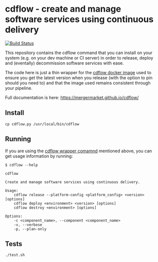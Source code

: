 # cdflow - create and manage software services using continuous delivery
[![Build Status](https://travis-ci.org/mergermarket/cdflow.svg?branch=master)](https://travis-ci.org/mergermarket/cdflow)

This repository contains the cdflow command that you can install on your system (e.g. on your dev machine or CI server) in order to release, deploy and (eventally) decommission software services with ease.

The code here is just a thin wrapper for the [cdflow docker image](https://github.com/mergermarket/cdflow-commands/) used to ensure you get the latest version when you release (with the option to pin should you need to) and that the image used remains consistent through your pipeline. 

Full documentation is here: https://mergermarket.github.io/cdflow/

## Install

```
cp cdflow.py /usr/local/bin/cdflow
```

## Running

If you are using the [cdflow wrapper comamnd](https://github.com/mergermarket/cdflow/) mentioned above, you can get usage information by running:

```
$ cdflow --help

cdflow

Create and manage software services using continuous delivery.

Usage:
    cdflow release --platform-config <platform_config> <version> [options]
    cdflow deploy <environment> <version> [options]
    cdflow destroy <environment> [options]

Options:
    -c <component_name>, --component <component_name>
    -v, --verbose
    -p, --plan-only
```

## Tests

```
./test.sh
```
